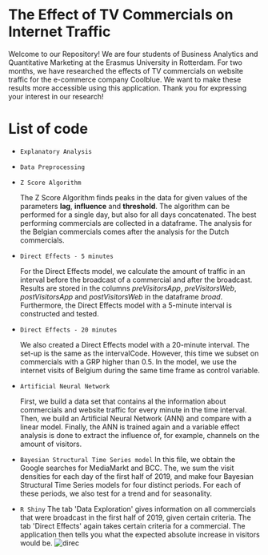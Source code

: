 # The Effect of TV Commercials on Internet Traffic
Welcome to our Repository! We are four students of Business Analytics and Quantitative Marketing at the Erasmus University in Rotterdam. For two months, we have researched the effects of TV commercials on website traffic for the e-commerce company Coolblue. We want to make these results more accessible using this application. Thank you for expressing your interest in our research!

# List of code
* ```Explanatory Analysis```
* ```Data Preprocessing```

* ```Z Score Algorithm```
 
   The Z Score Algorithm finds peaks in the data for given values of the parameters __lag__, __influence__ and __threshold__. The algorithm can be performed for a single day, but also for all days concatenated. The best performing commercials are collected in a dataframe. The analysis for the Belgian commercials comes after the analysis for the Dutch commercials.
  
* ```Direct Effects - 5 minutes```

   For the Direct Effects model, we calculate the amount of traffic in an interval before the broadcast of a commercial and after the broadcast. Results are stored in the columns _preVisitorsApp_, _preVisitorsWeb_, _postVisitorsApp_ and _postVisitorsWeb_ in the dataframe _broad_. Furthermore, the Direct Effects model with a 5-minute interval is constructed and tested.
   
* ```Direct Effects - 20 minutes```   

  We also created a Direct Effects model with a 20-minute interval. The set-up is the same as the intervalCode. However, this time we subset on commercials with a GRP higher than 0.5. In the model, we use the internet visits of Belgium during	 the same time frame as control variable.
  
* ```Artificial Neural Network```

   First, we build a data set that contains al the information about commercials and website traffic for every minute in the time interval. Then, we build an Artificial Neural Network (ANN) and compare with a linear model. Finally, the ANN is trained again and a variable effect analysis is done to extract the influence of, for example, channels on the amount of visitors. 
   
* ```Bayesian Structural Time Series model```
   In this file, we obtain the Google searches for MediaMarkt and BCC. The, we sum the visit densities for each day of the first half of 2019, and make four Bayesian Structural Time Series models for four distinct periods. For each of these periods, we also test for a trend and for seasonality.

* ```R Shiny```
The tab 'Data Exploration' gives information on all commercials that were broadcast in the first half of 2019, given certain criteria. The tab 'Direct Effects' again takes certain criteria for a commercial. The application then tells you what the expected absolute increase in visitors would be. ![direc](https://user-images.githubusercontent.com/16563680/111459485-03a5db00-871b-11eb-949e-b1878a3664ec.png)
